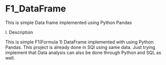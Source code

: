 # F1_DataFrame
This is simple Data frame implemented using Python Pandas


I. Description

This is simple F1(Formula 1) DataFrame implemented with using Python Pandas. This project is already done in SQl using same data. 
Just trying implement that Data analysis can also be done through Python and SQL as well.
